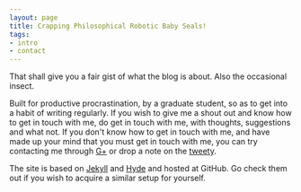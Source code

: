 ```yaml
---
layout: page
title: Crapping Philosophical Robotic Baby Seals!
tags:
- intro
- contact
---
```



That shall give you a fair gist of what the blog is about. Also the occasional insect.

Built for productive procrastination, by a graduate student, so as to get into a habit of writing regularly. If you wish to give me a shout out and know how to get in touch with me, do get in touch with me, with thoughts, suggestions and what not. If you don't know how to get in touch with me, and have made up your mind that you must get in touch with me, you can try contacting me through [G+](https://plus.google.com/100909387498133159339/) or drop a note on the [tweety](https://twitter.com/mehtadushy).


The site is based on [Jekyll](http://jekyllrb.com) and [Hyde](http://mdo.github.io/hyde) and hosted at GitHub. Go check them out if you wish to acquire a similar setup for yourself.

